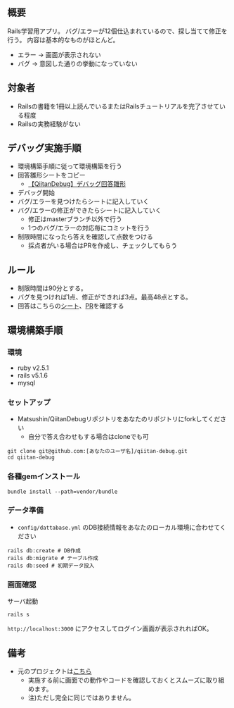 ## 概要
Rails学習用アプリ。
バグ/エラーが12個仕込まれているので、探し当てて修正を行う。
内容は基本的なものがほとんど。

- エラー -> 画面が表示されない
- バグ -> 意図した通りの挙動になっていない

## 対象者
- Railsの書籍を1冊以上読んでいるまたはRailsチュートリアルを完了させている程度
- Railsの実務経験がない

## デバッグ実施手順
- 環境構築手順に従って環境構築を行う
- 回答雛形シートをコピー
  - [【QiitanDebug】デバッグ回答雛形](https://docs.google.com/spreadsheets/d/19bXRPtxDYjFkxg1bh4yT-l_YPAFG0ZXX_JbtBHRArLw/edit?usp=sharing)
- デバッグ開始
- バグ/エラーを見つけたらシートに記入していく
- バグ/エラーの修正ができたらシートに記入していく
  - 修正はmasterブランチ以外で行う
  - 1つのバグ/エラーの対応毎にコミットを行う
- 制限時間になったら答えを確認して点数をつける
  - 採点者がいる場合はPRを作成し、チェックしてもらう

## ルール
- 制限時間は90分とする。
- バグを見つければ1点、修正ができれば3点。最高48点とする。
- 回答はこちらの[シート](#)、[PR](#)を確認する

## 環境構築手順
### 環境
- ruby v2.5.1
- rails v5.1.6
- mysql

### セットアップ
- Matsushin/QiitanDebugリポジトリをあなたのリポジトリにforkしてください
  - 自分で答え合わせもする場合はcloneでも可
```
git clone git@github.com:[あなたのユーザ名]/qiitan-debug.git
cd qiitan-debug
```

### 各種gemインストール

```
bundle install --path=vendor/bundle
```

### データ準備
- `config/dattabase.yml` のDB接続情報をあなたのローカル環境に合わせてください

```
rails db:create # DB作成
rails db:migrate # テーブル作成
rails db:seed # 初期データ投入
```

### 画面確認

サーバ起動
```
rails s
```

`http://localhost:3000` にアクセスしてログイン画面が表示されればOK。


## 備考
- 元のプロジェクトは[こちら](https://github.com/Matsushin/qiitan)
    - 実施する前に画面での動作やコードを確認しておくとスムーズに取り組めます。
    - 注)ただし完全に同じではありません。